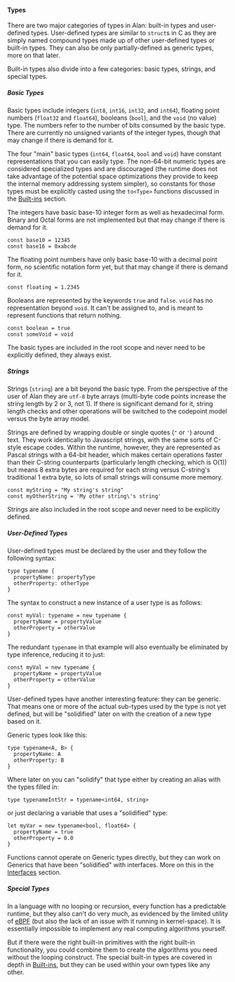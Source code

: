#### Types

There are two major categories of types in Alan: built-in types and user-defined types. User-defined types are similar to `struct`s in C as they are simply named compound types made up of other user-defined types or built-in types. They can also be only partially-defined as generic types, more on that later.

Built-in types also divide into a few categories: basic types, strings, and special types.

##### Basic Types

Basic types include integers (`int8`, `int16`, `int32`, and `int64`), floating point numbers (`float32` and `float64`), booleans (`bool`), and the `void` (no value) type. The numbers refer to the number of bits consumed by the basic type. There are currently no unsigned variants of the integer types, though that may change if there is demand for it.

The four "main" basic types (`int64`, `float64`, `bool` and `void`) have constant representations that you can easily type. The non-64-bit numeric types are considered specialized types and are discouraged (the runtime does not take advantage of the potential space optimizations they provide to keep the internal memory addressing system simpler), so constants for those types must be explicitly casted using the `to<Type>` functions discussed in the [Built-ins](./built_ins.md) section.

The integers have basic base-10 integer form as well as hexadecimal form. Binary and Octal forms are not implemented but that may change if there is demand for it.

```alan
const base10 = 12345
const base16 = 0xabcde
```

The floating point numbers have only basic base-10 with a decimal point form, no scientific notation form yet, but that may change if there is demand for it.

```alan
const floating = 1.2345
```

Booleans are represented by the keywords `true` and `false`. `void` has no representation beyond `void`. It can't be assigned to, and is meant to represent functions that return nothing.

```alan
const boolean = true
const someVoid = void
```

The basic types are included in the root scope and never need to be explicitly defined, they always exist.

##### Strings

Strings (`string`) are a bit beyond the basic type. From the perspective of the user of Alan they are `utf-8` byte arrays (multi-byte code points increase the string length by 2 or 3, not 1). If there is significant demand for it, string length checks and other operations will be switched to the codepoint model versus the byte array model.

Strings are defined by wrapping double or single quotes (`"` or `'`) around text. They work identically to Javascript strings, with the same sorts of C-style escape codes. Within the runtime, however, they are represented as Pascal strings with a 64-bit header, which makes certain operations faster than their C-string counterparts (particularly length checking, which is O(1)) but means 8 extra bytes are required for each string versus C-string's traditional 1 extra byte, so lots of small strings will consume more memory.

```alan
const myString = "My string's string"
const myOtherString = 'My other string\'s string'
```

Strings are also included in the root scope and never need to be explicitly defined.

##### User-Defined Types

User-defined types must be declared by the user and they follow the following syntax:

```alan
type typename {
  propertyName: propertyType
  otherProperty: otherType
}
```

The syntax to construct a new instance of a user type is as follows:

```alan
const myVal: typename = new typename {
  propertyName = propertyValue
  otherProperty = otherValue
}
```

The redundant `typename` in that example will also eventually be eliminated by type inference, reducing it to just:

```alan
const myVal = new typename {
  propertyName = propertyValue
  otherProperty = otherValue
}
```

User-defined types have another interesting feature: they can be generic. That means one or more of the actual sub-types used by the type is not yet defined, but will be "solidified" later on with the creation of a new type based on it.

Generic types look like this:

```alan
type typename<A, B> {
  propertyName: A
  otherProperty: B
}
```

Where later on you can "solidify" that type either by creating an alias with the types filled in:

```alan
type typenameIntStr = typename<int64, string>
```

or just declaring a variable that uses a "solidified" type:

```alan
let myVar = new typename<bool, float64> {
  propertyName = true
  otherProperty = 0.0
}
```

Functions cannot operate on Generic types directly, but they can work on Generics that have been "solidified" with interfaces. More on this in the [Interfaces](./interfaces.md) section.

##### Special Types

In a language with no looping or recursion, every function has a predictable runtime, but they also can't do very much, as evidenced by the limited utility of [eBPF](http://www.brendangregg.com/ebpf.html) (but also the lack of an issue with it running in kernel-space). It is essentially impossible to implement any real computing algorithms yourself.

But if there were the right built-in primitives with the right built-in functionality, you could combine them to create the algorithms you need without the looping construct. The special built-in types are covered in depth in [Built-ins](./built_ins.md), but they can be used within your own types like any other.
